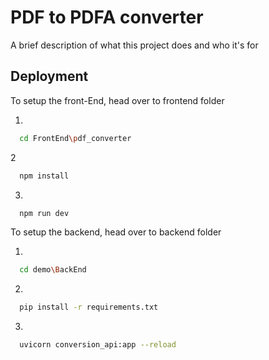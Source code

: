 
# PDF to PDFA converter

A brief description of what this project does and who it's for


## Deployment

To setup the front-End, head over to frontend folder


1. 
```bash
  cd FrontEnd\pdf_converter
```

2 
```bash
  npm install
```
3.
```bash
  npm run dev
```

To setup the backend, head over to backend folder


1.
```bash
  cd demo\BackEnd
```

2.
```bash
  pip install -r requirements.txt
```

3.
```bash
  uvicorn conversion_api:app --reload
```


